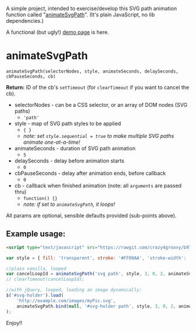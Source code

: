 A simple project, intended to exercise/develop this SVG path animation function called "[animateSvgPath](https://gist.github.com/crazy4groovy/b9793d573e9b58e1c758a0b6379cfe22)". (It's plain JavaScript, no lib dependencies.)

A functional (but ugly!) [demo page](http://crazy4groovy.github.io/animateSvgPath) is here.

# animateSvgPath

`animateSvgPath(selectorNodes, style, animateSeconds, delaySeconds, cbPauseSeconds, cb)`

**Return:** ID of the cb's `setTimeout` (for `clearTimeout` if you want to cancel the cb).

* selectorNodes - can be a CSS selector, or an array of DOM nodes (SVG paths)
	* `'path'`
* style - map of SVG path styles to be applied
	* `{ }`
	* _note: set `style.sequential = true` to make multiple SVG paths animate one-at-a-time!_
* animateSeconds - duration of SVG path animation
	* `5`
* delaySeconds - delay before animation starts
	* `0`
* cbPauseSeconds - delay after animation ends, before callback
	* `0`
* cb - callback when finished animation (note: all `arguments` are passed thru)
	* `function() {}`
	* _note: if set to `animateSvgPath`, it loops!_

All params are optional, sensible defaults provided (sub-points above).

## Example usage:

```html
<script type="text/javascript" src="https://rawgit.com/crazy4groovy/b9793d573e9b58e1c758a0b6379cfe22/raw/animateSvgPath.min.js"></script>
```

```js
var style = { fill: 'transparent', stroke: '#FF00AA', 'stroke-width': '2', sequential: true };

//plain vanilla, looped
var cancelLoopId = animateSvgPath('svg path', style, 3, 0, 2, animateSvgPath);
// clearTimeout(cancelLoopId);

//with jQuery, looped, loading an image dynamically:
$('#svg-holder').load(
	'http://example.com/images/myPic.svg',
	animateSvgPath.bind(null, '#svg-holder path', style, 3, 0, 2, animateSvgPath)
);
```

Enjoy!!
